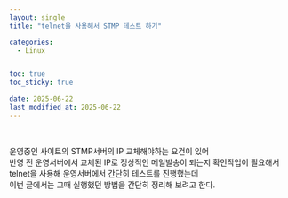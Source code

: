```yaml
---
layout: single
title: "telnet을 사용해서 STMP 테스트 하기"

categories:
  - Linux


toc: true
toc_sticky: true
 
date: 2025-06-22
last_modified_at: 2025-06-22
---
```

<br/>

운영중인 사이트의 STMP서버의 IP 교체해야하는 요건이 있어 <br/> 반영 전 운영서버에서 교체된 IP로 정상적인 메일발송이 되는지 확인작업이 필요해서 telnet을 사용해 운영서버에서 간단히 테스트를 진행했는데<br/>
이번 글에서는 그때 실행했던 방법을 간단히 정리해 보려고 한다.
<br/>
<br/>
```



```
<br/>

